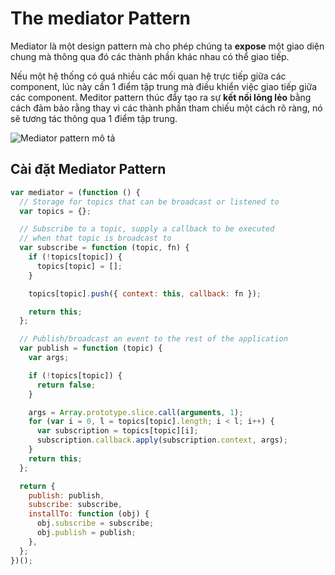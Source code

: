 # The mediator Pattern

Mediator là một design pattern mà cho phép chúng ta **expose** một giao diện chung mà thông qua đó các thành phần khác nhau có thể giao tiếp.

Nếu một hệ thống có quá nhiều các mối quan hệ trực tiếp giữa các component, lúc này cần 1 điểm tập trung mà điều khiển việc giao tiếp giữa các component. Meditor pattern thúc đẩy tạo ra sự **kết nối lỏng lẻo** bằng cách đảm bảo rằng thay vì các thành phần tham chiếu một cách rõ ràng, nó sẽ tương tác thông qua 1 điểm tập trung.

![Mediator pattern mô tả](https://learning.oreilly.com/library/view/learning-javascript-design/9781449334840/httpatomoreillycomsourceoreillyimages1547805.png)

## Cài đặt Mediator Pattern

```js
var mediator = (function () {
  // Storage for topics that can be broadcast or listened to
  var topics = {};

  // Subscribe to a topic, supply a callback to be executed
  // when that topic is broadcast to
  var subscribe = function (topic, fn) {
    if (!topics[topic]) {
      topics[topic] = [];
    }

    topics[topic].push({ context: this, callback: fn });

    return this;
  };

  // Publish/broadcast an event to the rest of the application
  var publish = function (topic) {
    var args;

    if (!topics[topic]) {
      return false;
    }

    args = Array.prototype.slice.call(arguments, 1);
    for (var i = 0, l = topics[topic].length; i < l; i++) {
      var subscription = topics[topic][i];
      subscription.callback.apply(subscription.context, args);
    }
    return this;
  };

  return {
    publish: publish,
    subscribe: subscribe,
    installTo: function (obj) {
      obj.subscribe = subscribe;
      obj.publish = publish;
    },
  };
})();
```

